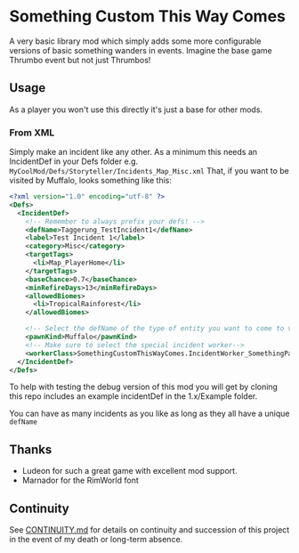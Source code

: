 # Something Custom This Way Comes

A very basic library mod which simply adds some more configurable versions of basic something wanders in events.
Imagine the base game Thrumbo event but not just Thrumbos!

## Usage
As a player you won't use this directly it's just a base for other mods.

### From XML
Simply make an incident like any other. As a minimum this needs an IncidentDef in your Defs folder e.g. `MyCoolMod/Defs/Storyteller/Incidents_Map_Misc.xml`
That, if you want to be visited by Muffalo, looks something like this:

```xml
<?xml version="1.0" encoding="utf-8" ?>
<Defs>
  <IncidentDef>
    <!-- Remember to always prefix your defs! -->
    <defName>Taggerung_TestIncident1</defName>
    <label>Test Incident 1</label>
    <category>Misc</category>
    <targetTags>
      <li>Map_PlayerHome</li>
    </targetTags>
    <baseChance>0.7</baseChance>
    <minRefireDays>13</minRefireDays>
    <allowedBiomes>
      <li>TropicalRainforest</li>
    </allowedBiomes>

    <!-- Select the defName of the type of entity you want to come to visit -->
	<pawnKind>Muffalo</pawnKind>
    <!-- Make sure to select the special incident worker-->
    <workerClass>SomethingCustomThisWayComes.IncidentWorker_SomethingPasses</workerClass>
  </IncidentDef>
</Defs>
```

To help with testing the debug version of this mod you will get by cloning this repo includes an example incidentDef in the 1.x/Example folder.

You can have as many incidents as you like as long as they all have a unique `defName`

## Thanks
* Ludeon for such a great game with excellent mod support.
* Marnador for the RimWorld font

## Continuity
See [CONTINUITY.md](CONTINUITY.md) for details on continuity and succession of this project in the event of my death or long-term absence.
